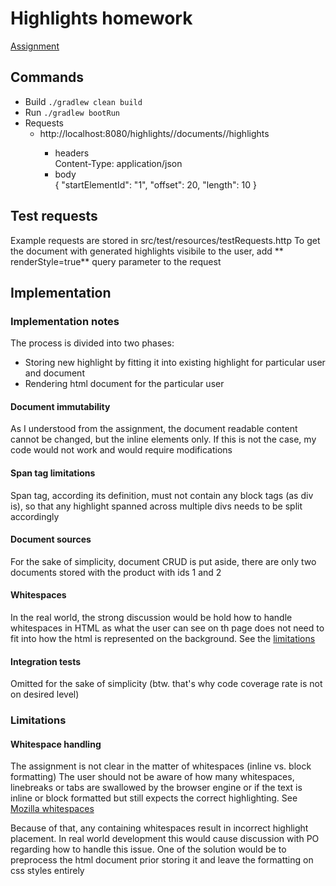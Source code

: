 # Highlights homework
[Assignment](https://github.com/agrpdev/homeworks/blob/master/algorithms.md)

## Commands
* Build  `./gradlew clean build`
* Run `./gradlew bootRun`
* Requests
  * http://localhost:8080/highlights/<username>/documents/<elementId>/highlights  
    * headers  
  Content-Type: application/json
    * body  
      {
      "startElementId": "1",
      "offset": 20,
      "length": 10
      }

## Test requests
Example requests are stored in src/test/resources/testRequests.http
To get the document with generated highlights visibile to the user, add
** renderStyle=true** query parameter to the request

## Implementation

### Implementation notes
The process is divided into two phases:
* Storing new highlight by fitting it into existing highlight for particular user and document
* Rendering html document for the particular user

#### Document immutability
As I understood from the assignment, the document readable content cannot be changed, but the inline elements only. If
this is not the case, my code would not work and would require modifications

#### Span tag limitations
Span tag, according its definition, must not contain any block tags (as div is), so that any highlight spanned across
multiple divs needs to be split accordingly

#### Document sources
For the sake of simplicity, document CRUD is put aside, there are only two documents stored with the product with ids 1 and 2

#### Whitespaces
In the real world, the strong discussion would be hold how to handle whitespaces in HTML as what the user can see on th
page does not need to fit into how the html is represented on the background. See the [limitations](#whitespace-handling)

#### Integration tests
Omitted for the sake of simplicity (btw. that's why code coverage rate is not on desired level)

### Limitations

#### Whitespace handling
The assignment is not clear in the matter of whitespaces (inline vs. block formatting) The user should not be aware
of how many whitespaces, linebreaks or tabs are swallowed by the browser engine or if the text is inline or block
formatted but still expects the correct highlighting.
See [Mozilla whitespaces](https://developer.mozilla.org/en-US/docs/Web/API/Document_Object_Model/Whitespace)

Because of that, any containing whitespaces result in incorrect highlight placement.
In real world development this would cause discussion with PO regarding how to handle
this issue.
One of the solution would be to preprocess the html document prior storing it and leave
the formatting on css styles entirely
